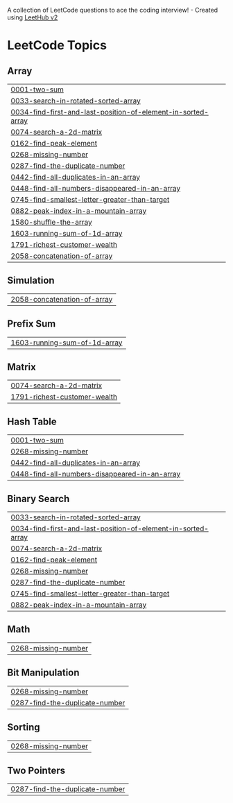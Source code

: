 A collection of LeetCode questions to ace the coding interview! - Created using [LeetHub v2](https://github.com/arunbhardwaj/LeetHub-2.0)
<!---LeetCode Topics Start-->
# LeetCode Topics
## Array
|  |
| ------- |
| [0001-two-sum](https://github.com/aabidbilal/DSA/tree/master/0001-two-sum) |
| [0033-search-in-rotated-sorted-array](https://github.com/aabidbilal/DSA/tree/master/0033-search-in-rotated-sorted-array) |
| [0034-find-first-and-last-position-of-element-in-sorted-array](https://github.com/aabidbilal/DSA/tree/master/0034-find-first-and-last-position-of-element-in-sorted-array) |
| [0074-search-a-2d-matrix](https://github.com/aabidbilal/DSA/tree/master/0074-search-a-2d-matrix) |
| [0162-find-peak-element](https://github.com/aabidbilal/DSA/tree/master/0162-find-peak-element) |
| [0268-missing-number](https://github.com/aabidbilal/DSA/tree/master/0268-missing-number) |
| [0287-find-the-duplicate-number](https://github.com/aabidbilal/DSA/tree/master/0287-find-the-duplicate-number) |
| [0442-find-all-duplicates-in-an-array](https://github.com/aabidbilal/DSA/tree/master/0442-find-all-duplicates-in-an-array) |
| [0448-find-all-numbers-disappeared-in-an-array](https://github.com/aabidbilal/DSA/tree/master/0448-find-all-numbers-disappeared-in-an-array) |
| [0745-find-smallest-letter-greater-than-target](https://github.com/aabidbilal/DSA/tree/master/0745-find-smallest-letter-greater-than-target) |
| [0882-peak-index-in-a-mountain-array](https://github.com/aabidbilal/DSA/tree/master/0882-peak-index-in-a-mountain-array) |
| [1580-shuffle-the-array](https://github.com/aabidbilal/DSA/tree/master/1580-shuffle-the-array) |
| [1603-running-sum-of-1d-array](https://github.com/aabidbilal/DSA/tree/master/1603-running-sum-of-1d-array) |
| [1791-richest-customer-wealth](https://github.com/aabidbilal/DSA/tree/master/1791-richest-customer-wealth) |
| [2058-concatenation-of-array](https://github.com/aabidbilal/DSA/tree/master/2058-concatenation-of-array) |
## Simulation
|  |
| ------- |
| [2058-concatenation-of-array](https://github.com/aabidbilal/DSA/tree/master/2058-concatenation-of-array) |
## Prefix Sum
|  |
| ------- |
| [1603-running-sum-of-1d-array](https://github.com/aabidbilal/DSA/tree/master/1603-running-sum-of-1d-array) |
## Matrix
|  |
| ------- |
| [0074-search-a-2d-matrix](https://github.com/aabidbilal/DSA/tree/master/0074-search-a-2d-matrix) |
| [1791-richest-customer-wealth](https://github.com/aabidbilal/DSA/tree/master/1791-richest-customer-wealth) |
## Hash Table
|  |
| ------- |
| [0001-two-sum](https://github.com/aabidbilal/DSA/tree/master/0001-two-sum) |
| [0268-missing-number](https://github.com/aabidbilal/DSA/tree/master/0268-missing-number) |
| [0442-find-all-duplicates-in-an-array](https://github.com/aabidbilal/DSA/tree/master/0442-find-all-duplicates-in-an-array) |
| [0448-find-all-numbers-disappeared-in-an-array](https://github.com/aabidbilal/DSA/tree/master/0448-find-all-numbers-disappeared-in-an-array) |
## Binary Search
|  |
| ------- |
| [0033-search-in-rotated-sorted-array](https://github.com/aabidbilal/DSA/tree/master/0033-search-in-rotated-sorted-array) |
| [0034-find-first-and-last-position-of-element-in-sorted-array](https://github.com/aabidbilal/DSA/tree/master/0034-find-first-and-last-position-of-element-in-sorted-array) |
| [0074-search-a-2d-matrix](https://github.com/aabidbilal/DSA/tree/master/0074-search-a-2d-matrix) |
| [0162-find-peak-element](https://github.com/aabidbilal/DSA/tree/master/0162-find-peak-element) |
| [0268-missing-number](https://github.com/aabidbilal/DSA/tree/master/0268-missing-number) |
| [0287-find-the-duplicate-number](https://github.com/aabidbilal/DSA/tree/master/0287-find-the-duplicate-number) |
| [0745-find-smallest-letter-greater-than-target](https://github.com/aabidbilal/DSA/tree/master/0745-find-smallest-letter-greater-than-target) |
| [0882-peak-index-in-a-mountain-array](https://github.com/aabidbilal/DSA/tree/master/0882-peak-index-in-a-mountain-array) |
## Math
|  |
| ------- |
| [0268-missing-number](https://github.com/aabidbilal/DSA/tree/master/0268-missing-number) |
## Bit Manipulation
|  |
| ------- |
| [0268-missing-number](https://github.com/aabidbilal/DSA/tree/master/0268-missing-number) |
| [0287-find-the-duplicate-number](https://github.com/aabidbilal/DSA/tree/master/0287-find-the-duplicate-number) |
## Sorting
|  |
| ------- |
| [0268-missing-number](https://github.com/aabidbilal/DSA/tree/master/0268-missing-number) |
## Two Pointers
|  |
| ------- |
| [0287-find-the-duplicate-number](https://github.com/aabidbilal/DSA/tree/master/0287-find-the-duplicate-number) |
<!---LeetCode Topics End-->